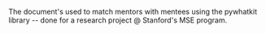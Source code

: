 The document's used to match mentors with mentees using the pywhatkit library -- done for a research project @ Stanford's MSE program. 
